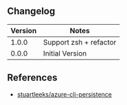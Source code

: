 ## Changelog

| Version | Notes                  |
| ------- | ---------------------- |
| 1.0.0   | Support zsh + refactor |
| 0.0.0   | Initial Version        |

## References

- [stuartleeks/azure-cli-persistence](https://github.com/stuartleeks/dev-container-features/tree/main/src/azure-cli-persistence)
